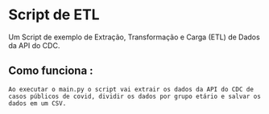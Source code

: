 ﻿# Script de ETL

Um Script de exemplo de Extração, Transformação e Carga (ETL) de Dados da API do CDC.


## Como funciona :

    Ao executar o main.py o script vai extrair os dados da API do CDC de casos públicos de covid, dividir os dados por grupo etário e salvar os dados em um CSV.